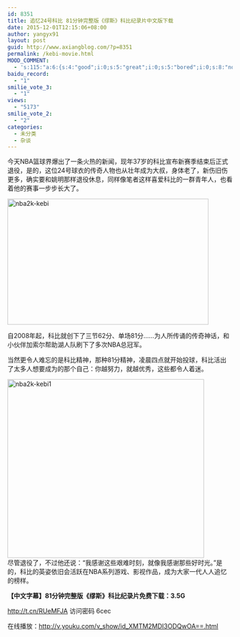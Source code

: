 ```yaml
---
id: 8351
title: 追忆24号科比 81分钟完整版《缪斯》科比纪录片中文版下载
date: 2015-12-01T12:15:06+08:00
author: yangyx91
layout: post
guid: http://www.axiangblog.com/?p=8351
permalink: /kebi-movie.html
MOOD_COMMENT:
  - 's:115:"a:6:{s:4:"good";i:0;s:5:"great";i:0;s:5:"bored";i:0;s:8:"nonsense";i:0;s:13:"notunderstand";i:0;s:7:"passing";i:0;}";'
baidu_record:
  - "1"
smilie_vote_3:
  - "1"
views:
  - "5173"
smilie_vote_2:
  - "2"
categories:
  - 未分类
  - 杂谈
---
```

今天NBA篮球界爆出了一条火热的新闻，现年37岁的科比宣布新赛季结束后正式退役，是的，这位24号球衣的传奇人物也从壮年成为大叔，身体老了，新伤旧伤更多，确实要和姚明那样退役休息，同样像笔者这样喜爱科比的一群青年人，也看着他的赛事一步步长大了。

<a href="http://www.axiangblog.com/wp-content/uploads/2015/12/nba2k-kebi.jpg" target="_blank"  rel="nofollow" ><img loading="lazy" class="aligncenter size-full wp-image-8352" src="http://www.axiangblog.com/wp-content/uploads/2015/12/nba2k-kebi.jpg" alt="nba2k-kebi" width="450" height="282" /></a><!--more-->

  
自2008年起，科比就创下了三节62分、单场81分……为人所传诵的传奇神话，和小伙伴加索尔帮助湖人队刷下了多次NBA总冠军。

当然更令人难忘的是科比精神，那种81分精神，凌晨四点就开始投球，科比活出了太多人想要成为的那个自己：你越努力，就越优秀，这些都令人着迷。

<a href="http://www.axiangblog.com/wp-content/uploads/2015/12/nba2k-kebi1.jpg" target="_blank"  rel="nofollow" ><img loading="lazy" class="aligncenter size-full wp-image-8353" src="http://www.axiangblog.com/wp-content/uploads/2015/12/nba2k-kebi1.jpg" alt="nba2k-kebi1" width="440" height="400" /></a>  
尽管退役了，不过他还说：“我感谢这些艰难时刻，就像我感谢那些好时光。”是的，科比的英姿依旧会活跃在NBA系列游戏、影视作品，成为大家一代人人追忆的榜样。

**【中文字幕】81分钟完整版《缪斯》科比纪录片免费下载：3.5G**

<a href="http://t.cn/RUeMFJA" target="_blank" rel="nofollow" >http://t.cn/RUeMFJA</a> 访问密码 6cec

在线播放：<a href="http://v.youku.com/v_show/id_XMTM2MDI3ODQwOA==.html" target="_blank" rel="nofollow" >http://v.youku.com/v_show/id_XMTM2MDI3ODQwOA==.html</a>